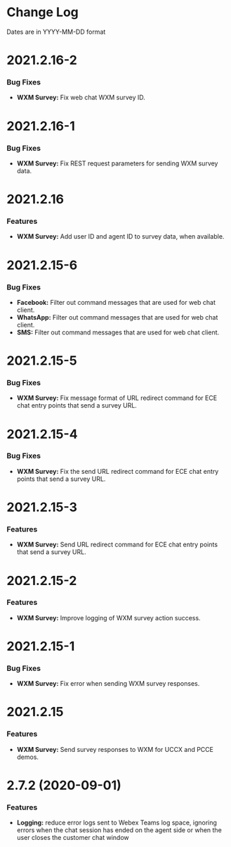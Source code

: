 # Change Log

Dates are in YYYY-MM-DD format


# 2021.2.16-2

### Bug Fixes
* **WXM Survey:** Fix web chat WXM survey ID.


# 2021.2.16-1

### Bug Fixes
* **WXM Survey:** Fix REST request parameters for sending WXM survey data.


# 2021.2.16

### Features
* **WXM Survey:** Add user ID and agent ID to survey data, when available.


# 2021.2.15-6

### Bug Fixes
* **Facebook:** Filter out command messages that are used for web chat client.
* **WhatsApp:** Filter out command messages that are used for web chat client.
* **SMS:** Filter out command messages that are used for web chat client.


# 2021.2.15-5

### Bug Fixes
* **WXM Survey:** Fix message format of URL redirect command for ECE chat entry
points that send a survey URL.


# 2021.2.15-4

### Bug Fixes
* **WXM Survey:** Fix the send URL redirect command for ECE chat entry points
that send a survey URL.


# 2021.2.15-3

### Features
* **WXM Survey:** Send URL redirect command for ECE chat entry points that send
a survey URL.


# 2021.2.15-2

### Features
* **WXM Survey:** Improve logging of WXM survey action success.


# 2021.2.15-1

### Bug Fixes
* **WXM Survey:** Fix error when sending WXM survey responses.


# 2021.2.15

### Features
* **WXM Survey:** Send survey responses to WXM for UCCX and PCCE demos.


# 2.7.2 (2020-09-01)

### Features
* **Logging:** reduce error logs sent to Webex Teams log space, ignoring errors
when the chat session has ended on the agent side or when the user closes the
customer chat window